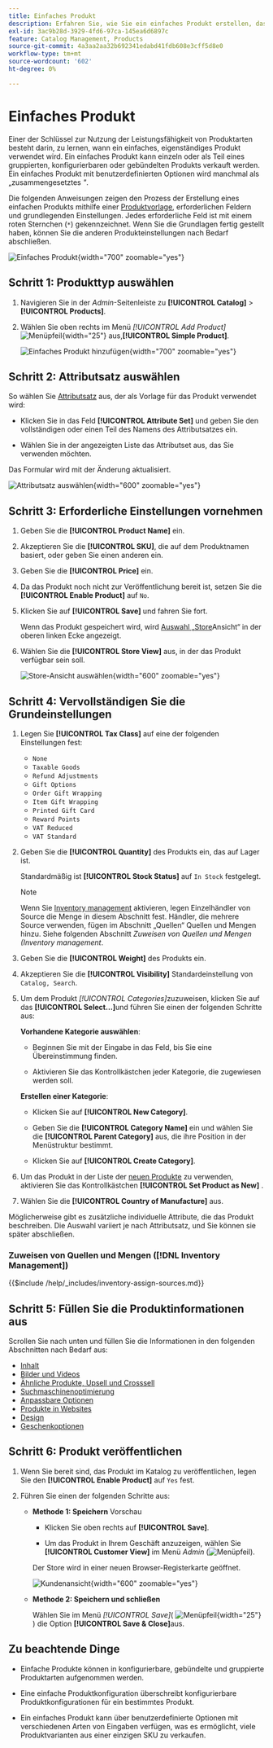 ```yaml
---
title: Einfaches Produkt
description: Erfahren Sie, wie Sie ein einfaches Produkt erstellen, das einzeln oder als Teil eines gruppierten, konfigurierbaren oder gebündelten Produkts verkauft werden kann.
exl-id: 3ac9b28d-3929-4fd6-97ca-145ea6d6897c
feature: Catalog Management, Products
source-git-commit: 4a3aa2aa32b692341edabd41fdb608e3cff5d8e0
workflow-type: tm+mt
source-wordcount: '602'
ht-degree: 0%

---
```


# Einfaches Produkt

Einer der Schlüssel zur Nutzung der Leistungsfähigkeit von Produktarten besteht darin, zu lernen, wann ein einfaches, eigenständiges Produkt verwendet wird. Ein einfaches Produkt kann einzeln oder als Teil eines gruppierten, konfigurierbaren oder gebündelten Produkts verkauft werden. Ein einfaches Produkt mit benutzerdefinierten Optionen wird manchmal als „zusammengesetztes _&quot;_.

Die folgenden Anweisungen zeigen den Prozess der Erstellung eines einfachen Produkts mithilfe einer [Produktvorlage](attribute-sets.md), erforderlichen Feldern und grundlegenden Einstellungen. Jedes erforderliche Feld ist mit einem roten Sternchen (`*`) gekennzeichnet. Wenn Sie die Grundlagen fertig gestellt haben, können Sie die anderen Produkteinstellungen nach Bedarf abschließen.

![Einfaches Produkt](./assets/product-simple.png){width="700" zoomable="yes"}

## Schritt 1: Produkttyp auswählen

1. Navigieren Sie in der _Admin_-Seitenleiste zu **[!UICONTROL Catalog]** > **[!UICONTROL Products]**.

1. Wählen Sie oben rechts im Menü _[!UICONTROL Add Product]_![Menüpfeil](../assets/icon-menu-down-arrow-red.png){width="25"} aus,**[!UICONTROL Simple Product]**.

   ![Einfaches Produkt hinzufügen](./assets/product-add-simple.png){width="700" zoomable="yes"}

## Schritt 2: Attributsatz auswählen

So wählen Sie [Attributsatz](attribute-sets.md) aus, der als Vorlage für das Produkt verwendet wird:

- Klicken Sie in das Feld **[!UICONTROL Attribute Set]** und geben Sie den vollständigen oder einen Teil des Namens des Attributsatzes ein.

- Wählen Sie in der angezeigten Liste das Attributset aus, das Sie verwenden möchten.

Das Formular wird mit der Änderung aktualisiert.

![Attributsatz auswählen](./assets/product-create-choose-attribute-set.png){width="600" zoomable="yes"}

## Schritt 3: Erforderliche Einstellungen vornehmen

1. Geben Sie die **[!UICONTROL Product Name]** ein.

1. Akzeptieren Sie die **[!UICONTROL SKU]**, die auf dem Produktnamen basiert, oder geben Sie einen anderen ein.

1. Geben Sie die **[!UICONTROL Price]** ein.

1. Da das Produkt noch nicht zur Veröffentlichung bereit ist, setzen Sie die **[!UICONTROL Enable Product]** auf `No`.

1. Klicken Sie auf **[!UICONTROL Save]** und fahren Sie fort.

   Wenn das Produkt gespeichert wird, wird [ Auswahl „Store](introduction.md#product-scope)Ansicht“ in der oberen linken Ecke angezeigt.

1. Wählen Sie die **[!UICONTROL Store View]** aus, in der das Produkt verfügbar sein soll.

   ![Store-Ansicht auswählen](./assets/product-create-store-view-choose.png){width="600" zoomable="yes"}

## Schritt 4: Vervollständigen Sie die Grundeinstellungen

1. Legen Sie **[!UICONTROL Tax Class]** auf eine der folgenden Einstellungen fest:

   - `None`
   - `Taxable Goods`
   - `Refund Adjustments`
   - `Gift Options`
   - `Order Gift Wrapping`
   - `Item Gift Wrapping`
   - `Printed Gift Card`
   - `Reward Points`
   - `VAT Reduced`
   - `VAT Standard`

1. Geben Sie die **[!UICONTROL Quantity]** des Produkts ein, das auf Lager ist.

   Standardmäßig ist **[!UICONTROL Stock Status]** auf `In Stock` festgelegt.

   >[!NOTE]
   >
   >Wenn Sie [Inventory management](../inventory-management/introduction.md) aktivieren, legen Einzelhändler von Source die Menge in diesem Abschnitt fest. Händler, die mehrere Source verwenden, fügen im Abschnitt „Quellen“ Quellen und Mengen hinzu. Siehe folgenden Abschnitt _Zuweisen von Quellen und Mengen (Inventory management_.

1. Geben Sie die **[!UICONTROL Weight]** des Produkts ein.

1. Akzeptieren Sie die **[!UICONTROL Visibility]** Standardeinstellung von `Catalog, Search`.

1. Um dem Produkt _[!UICONTROL Categories]_&#x200B;zuzuweisen, klicken Sie auf das **[!UICONTROL Select…]**&#x200B;und führen Sie einen der folgenden Schritte aus:

   **Vorhandene Kategorie auswählen**:

   - Beginnen Sie mit der Eingabe in das Feld, bis Sie eine Übereinstimmung finden.

   - Aktivieren Sie das Kontrollkästchen jeder Kategorie, die zugewiesen werden soll.

   **Erstellen einer Kategorie**:

   - Klicken Sie auf **[!UICONTROL New Category]**.

   - Geben Sie die **[!UICONTROL Category Name]** ein und wählen Sie die **[!UICONTROL Parent Category]** aus, die ihre Position in der Menüstruktur bestimmt.

   - Klicken Sie auf **[!UICONTROL Create Category]**.

1. Um das Produkt in der Liste der [neuen Produkte](../content-design/widget-new-products-list.md) zu verwenden, aktivieren Sie das Kontrollkästchen **[!UICONTROL Set Product as New]** .

1. Wählen Sie die **[!UICONTROL Country of Manufacture]** aus.

Möglicherweise gibt es zusätzliche individuelle Attribute, die das Produkt beschreiben. Die Auswahl variiert je nach Attributsatz, und Sie können sie später abschließen.

### Zuweisen von Quellen und Mengen ([!DNL Inventory Management])

{{$include /help/_includes/inventory-assign-sources.md}}

## Schritt 5: Füllen Sie die Produktinformationen aus

Scrollen Sie nach unten und füllen Sie die Informationen in den folgenden Abschnitten nach Bedarf aus:

- [Inhalt](product-content.md)
- [Bilder und Videos](product-images-and-video.md)
- [Ähnliche Produkte, Upsell und Crosssell](related-products-up-sells-cross-sells.md)
- [Suchmaschinenoptimierung](product-search-engine-optimization.md)
- [Anpassbare Optionen](settings-advanced-custom-options.md)
- [Produkte in Websites](settings-basic-websites.md)
- [Design](settings-advanced-design.md)
- [Geschenkoptionen](product-gift-options.md)

## Schritt 6: Produkt veröffentlichen

1. Wenn Sie bereit sind, das Produkt im Katalog zu veröffentlichen, legen Sie den **[!UICONTROL Enable Product]** auf `Yes` fest.

1. Führen Sie einen der folgenden Schritte aus:

   - **Methode 1: Speichern** Vorschau

      - Klicken Sie oben rechts auf **[!UICONTROL Save]**.

      - Um das Produkt in Ihrem Geschäft anzuzeigen, wählen Sie **[!UICONTROL Customer View]** im Menü _Admin_ (![Menüpfeil](../assets/icon-menu-down-arrow-black.png)).

     Der Store wird in einer neuen Browser-Registerkarte geöffnet.

     ![Kundenansicht](./assets/product-admin-customer-view.png){width="600" zoomable="yes"}

   - **Methode 2: Speichern und schließen**

     Wählen Sie im Menü _[!UICONTROL Save]_( ![Menüpfeil](../assets/icon-menu-down-arrow-red.png){width="25"} ) die Option **[!UICONTROL Save & Close]**&#x200B;aus.

## Zu beachtende Dinge

- Einfache Produkte können in konfigurierbare, gebündelte und gruppierte Produktarten aufgenommen werden.

- Eine einfache Produktkonfiguration überschreibt konfigurierbare Produktkonfigurationen für ein bestimmtes Produkt.

- Ein einfaches Produkt kann über benutzerdefinierte Optionen mit verschiedenen Arten von Eingaben verfügen, was es ermöglicht, viele Produktvarianten aus einer einzigen SKU zu verkaufen.

<!-- Last updated from includes: 2023-05-19 17:14:58 -->
